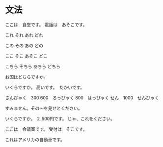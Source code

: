 # 文法

ここは　食堂です。
電話は　あそこです。

これ
それ
あれ
どれ

この
その
あの
どの

ここ
そこ
あそこ
どこ

こちら
そちら
あちら
どちら

お国はどちらですか。

いくらですか。
高いです。　たかいです。

さんびゃく　300
600　ろっぴゃく
800　はっぴゃく
せん　1000　せんびゃく

すみません。その〜を見せとください。

いくらですか。
２,500円です。
じゃ、これをください。

ここは　会議室です。
受付は　そこです。

これはアメリカの自動車です。

